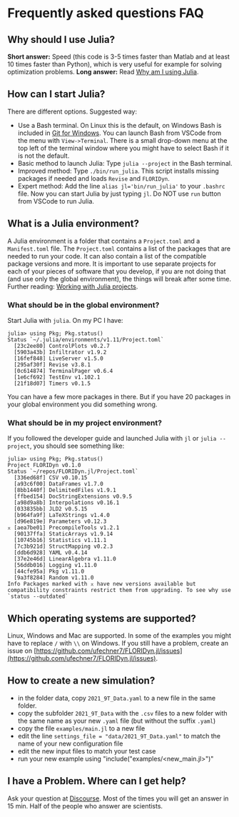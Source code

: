 # Frequently asked questions FAQ

## Why should I use Julia?

**Short answer:** Speed (this code is 3-5 times faster than Matlab and at least 10 times faster than Python), which is very useful for example for solving optimization problems.
**Long answer:** Read [Why am I using Julia](https://ufechner7.github.io/2022/08/13/why-julia.html).

## How can I start Julia?
There are different options. Suggested way:
- Use a Bash terminal. On Linux this is the default, on Windows Bash is included in [Git for Windows](https://gitforwindows.org/). You can launch Bash from VSCode from the menu with `View->Terminal`. There is a small drop-down menu at the top left of the terminal window where you might have to select Bash if it is not the default.
- Basic method to launch Julia: Type `julia --project` in the Bash terminal.
- Improved method: Type `./bin/run_julia`. This script installs missing packages if needed and loads `Revise` and `FLORIDyn`.
- Expert method: Add the line `alias jl='bin/run_julia'` to your `.bashrc` file. Now you can start Julia by just typing `jl`.
Do NOT use `run` button from VSCode to run Julia.

## What is a Julia environment?
A Julia environment is a folder that contains a `Project.toml` and a `Manifest.toml` file.
The `Project.toml` contains a list of the packages that are needed to run your code. It can also contain a list of the compatible package versions and more. It is important to use separate projects for each of your pieces of software that you develop, if you are not doing that (and use only the global environment), the things will break after some time. Further reading: [Working with Julia projects](https://ufechner7.github.io/2022/08/16/julia-projects.html).

### What should be in the global environment?
Start Julia with `julia`. On my PC I have:
```
julia> using Pkg; Pkg.status()
Status `~/.julia/environments/v1.11/Project.toml`
  [23c2ee80] ControlPlots v0.2.7
  [5903a43b] Infiltrator v1.9.2
  [16fef848] LiveServer v1.5.0
  [295af30f] Revise v3.8.1
  [0c614874] TerminalPager v0.6.4
  [1e6cf692] TestEnv v1.102.1
  [21f18d07] Timers v0.1.5
```
You can have a few more packages in there. But if you have 20 packages in your global environment you did something wrong.

### What should be in my project environment?
If you followed the developer guide and launched Julia with `jl` or `julia --project`, you should see something like:
```
julia> using Pkg; Pkg.status()
Project FLORIDyn v0.1.0
Status `~/repos/FLORIDyn.jl/Project.toml`
  [336ed68f] CSV v0.10.15
  [a93c6f00] DataFrames v1.7.0
  [8bb1440f] DelimitedFiles v1.9.1
  [ffbed154] DocStringExtensions v0.9.5
  [a98d9a8b] Interpolations v0.16.1
  [033835bb] JLD2 v0.5.15
  [b964fa9f] LaTeXStrings v1.4.0
  [d96e819e] Parameters v0.12.3
⌅ [aea7be01] PrecompileTools v1.2.1
  [90137ffa] StaticArrays v1.9.14
  [10745b16] Statistics v1.11.1
  [7c3b921d] StructMapping v0.2.3
  [ddb6d928] YAML v0.4.14
  [37e2e46d] LinearAlgebra v1.11.0
  [56ddb016] Logging v1.11.0
  [44cfe95a] Pkg v1.11.0
  [9a3f8284] Random v1.11.0
Info Packages marked with ⌅ have new versions available but compatibility constraints restrict them from upgrading. To see why use `status --outdated`
``` 

## Which operating systems are supported?
Linux, Windows and Mac are supported. In some of the examples you might have to replace `/` with `\\` on Windows. If you still have a problem, create an issue on [https://github.com/ufechner7/FLORIDyn.jl/issues](https://github.com/ufechner7/FLORIDyn.jl/issues).

## How to create a new simulation?
- in the folder data, copy `2021_9T_Data.yaml` to a new file in the same folder. 
- copy the subfolder `2021_9T_Data` with the `.csv` files to a new folder with the same name as your new `.yaml` file (but without the suffix `.yaml`)
- copy the file `examples/main.jl` to a new file
- edit the line `settings_file = "data/2021_9T_Data.yaml"` to match the name of your new configuration file
- edit the new input files to match your test case
- run your new example using "include("examples/<new_main.jl>")" 

## I have a Problem. Where can I get help?

Ask your question at [Discourse](https://discourse.julialang.org/). Most of the times you will get an answer in 15 min. Half of the people who answer are scientists.